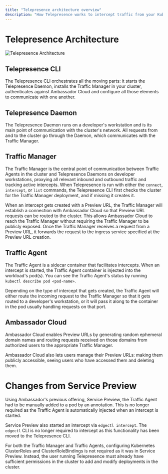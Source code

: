 ```yaml
---
title: "Telepresence architecture overview"
description: "How Telepresence works to intercept traffic from your Kubernetes cluster to code running on your laptop."
---
```


# Telepresence Architecture

<div class="docs-diagram-wrapper">

![Telepresence Architecture](../../../../../images/documentation/telepresence-architecture.inline.svg)

</div>

## Telepresence CLI

The Telepresence CLI orchestrates all the moving parts: it starts the Telepresence Daemon, installs the Traffic Manager
in your cluster, authenticates against Ambassador Cloud and configure all those elements to communicate with one
another.

## Telepresence Daemon

The Telepresence Daemon runs on a developer's workstation and is its main point of communication with the cluster's
network. All requests from and to the cluster go through the Daemon, which communicates with the Traffic Manager.

## Traffic Manager

The Traffic Manager is the central point of communication between Traffic Agents in the cluster and Telepresence Daemons
on developer workstations, proxying all relevant inbound and outbound traffic and tracking active intercepts. When
Telepresence is run with either the `connect`, `intercept`, or `list` commands, the Telepresence CLI first checks the
cluster for the Traffic Manager deployment, and if missing it creates it.

When an intercept gets created with a Preview URL, the Traffic Manager will establish a connection with Ambassador Cloud
so that Preview URL requests can be routed to the cluster. This allows Ambassador Cloud to reach the Traffic Manager
without requiring the Traffic Manager to be publicly exposed. Once the Traffic Manager receives a request from a Preview
URL, it forwards the request to the ingress service specified at the Preview URL creation.

## Traffic Agent

The Traffic Agent is a sidecar container that facilitates intercepts. When an intercept is started, the Traffic Agent
container is injected into the workload's pod(s). You can see the Traffic Agent's status by running `kubectl describe
pod <pod-name>`.

Depending on the type of intercept that gets created, the Traffic Agent will either route the incoming request to the
Traffic Manager so that it gets routed to a developer's workstation, or it will pass it along to the container in the
pod usually handling requests on that port.

## Ambassador Cloud

Ambassador Cloud enables Preview URLs by generating random ephemeral domain names and routing requests received on those
domains from authorized users to the appropriate Traffic Manager.

Ambassador Cloud also lets users manage their Preview URLs: making them publicly accessible, seeing users who have
accessed them and deleting them.

# Changes from Service Preview

Using Ambassador's previous offering, Service Preview, the Traffic Agent had to be manually added to a pod by an
annotation. This is no longer required as the Traffic Agent is automatically injected when an intercept is started.

Service Preview also started an intercept via `edgectl intercept`.  The `edgectl` CLI is no longer required to intercept
as this functionality has been moved to the Telepresence CLI.

For both the Traffic Manager and Traffic Agents, configuring Kubernetes ClusterRoles and ClusterRoleBindings is not
required as it was in Service Preview. Instead, the user running Telepresence must already have sufficient permissions in the cluster to add and modify deployments in the cluster.
